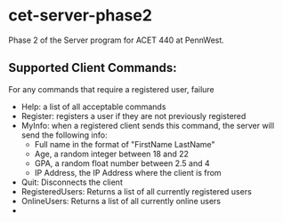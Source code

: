 # cet-server-phase2
Phase 2 of the Server program for ACET 440 at PennWest.

## Supported Client Commands:

For any commands that require a registered user, failure 

- Help: a list of all acceptable commands
- Register: registers a user if they are not previously registered 
- MyInfo: when a registered client sends this command, the server will send the following info:
  - Full name in the format of "FirstName LastName"
  - Age, a random integer between 18 and 22
  - GPA, a random float number between 2.5 and 4
  - IP Address, the IP Address where the client is from
- Quit: Disconnects the client
- RegisteredUsers: Returns a list of all currently registered users
- OnlineUsers: Returns a list of all currently online users
- 